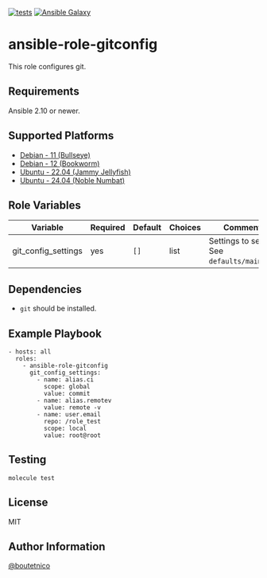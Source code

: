 [![tests](https://github.com/boutetnico/ansible-role-gitconfig/workflows/Test%20ansible%20role/badge.svg)](https://github.com/boutetnico/ansible-role-gitconfig/actions?query=workflow%3A%22Test+ansible+role%22)
[![Ansible Galaxy](https://img.shields.io/badge/galaxy-boutetnico.gitconfig-blue.svg)](https://galaxy.ansible.com/boutetnico/gitconfig)

ansible-role-gitconfig
======================

This role configures git.

Requirements
------------

Ansible 2.10 or newer.

Supported Platforms
-------------------

- [Debian - 11 (Bullseye)](https://wiki.debian.org/DebianBullseye)
- [Debian - 12 (Bookworm)](https://wiki.debian.org/DebianBookworm)
- [Ubuntu - 22.04 (Jammy Jellyfish)](http://releases.ubuntu.com/22.04/)
- [Ubuntu - 24.04 (Noble Numbat)](http://releases.ubuntu.com/24.04/)

Role Variables
--------------

| Variable                | Required | Default              | Choices | Comments                                  |
|-------------------------|----------|----------------------|---------|-------------------------------------------|
| git_config_settings     | yes      | `[]`                 | list    | Settings to set. See `defaults/main.yml`. |

Dependencies
------------

- `git` should be installed.

Example Playbook
----------------

    - hosts: all
      roles:
        - ansible-role-gitconfig
          git_config_settings:
            - name: alias.ci
              scope: global
              value: commit
            - name: alias.remotev
              value: remote -v
            - name: user.email
              repo: /role_test
              scope: local
              value: root@root
Testing
-------

    molecule test

License
-------

MIT

Author Information
------------------

[@boutetnico](https://github.com/boutetnico)
